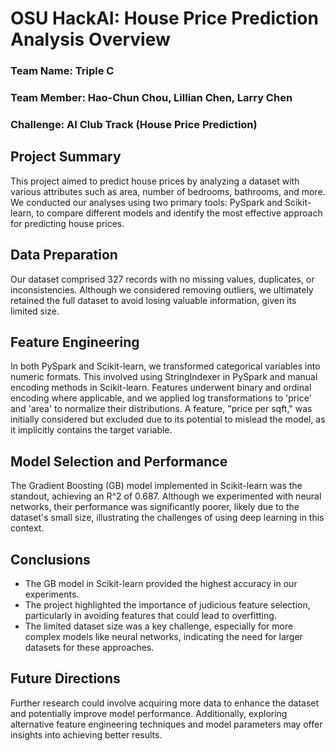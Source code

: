 # OSU HackAI: House Price Prediction Analysis Overview

### Team Name: Triple C
### Team Member: Hao-Chun Chou, Lillian Chen, Larry Chen
### Challenge: AI Club Track (House Price Prediction)

## Project Summary
This project aimed to predict house prices by analyzing a dataset with various attributes such as area, number of bedrooms, bathrooms, and more. We conducted our analyses using two primary tools: PySpark and Scikit-learn, to compare different models and identify the most effective approach for predicting house prices.

## Data Preparation
Our dataset comprised 327 records with no missing values, duplicates, or inconsistencies. Although we considered removing outliers, we ultimately retained the full dataset to avoid losing valuable information, given its limited size.

## Feature Engineering
In both PySpark and Scikit-learn, we transformed categorical variables into numeric formats. This involved using StringIndexer in PySpark and manual encoding methods in Scikit-learn. Features underwent binary and ordinal encoding where applicable, and we applied log transformations to 'price' and 'area' to normalize their distributions. A feature, "price per sqft," was initially considered but excluded due to its potential to mislead the model, as it implicitly contains the target variable.

## Model Selection and Performance
The Gradient Boosting (GB) model implemented in Scikit-learn was the standout, achieving an R^2 of 0.687. Although we experimented with neural networks, their performance was significantly poorer, likely due to the dataset's small size, illustrating the challenges of using deep learning in this context.

## Conclusions
 - The GB model in Scikit-learn provided the highest accuracy in our experiments.
 - The project highlighted the importance of judicious feature selection, particularly in avoiding features that could lead to overfitting.
 - The limited dataset size was a key challenge, especially for more complex models like neural networks, indicating the need for larger datasets for these approaches.

## Future Directions
Further research could involve acquiring more data to enhance the dataset and potentially improve model performance. Additionally, exploring alternative feature engineering techniques and model parameters may offer insights into achieving better results.

